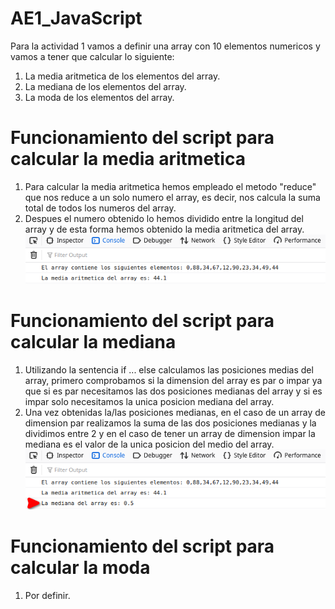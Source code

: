 # AE1_JavaScript

Para la actividad 1 vamos a definir una array con 10 elementos numericos y vamos a tener que calcular lo siguiente:

1. La media aritmetica de los elementos del array.
2. La mediana de los elementos del array.
3. La moda de los elementos del array.



# Funcionamiento del script para calcular la media aritmetica

1. Para calcular la media aritmetica hemos empleado el metodo "reduce" que nos reduce a un solo numero el array, es decir, nos calcula la suma total de todos los numeros del array.
2. Despues el numero obtenido lo hemos dividido entre la longitud del array y de esta forma hemos obtenido la media aritmetica del array.
![Resultado de la media artimetica](img/aritmetica.png)



# Funcionamiento del script para calcular la mediana

1. Utilizando la sentencia if ... else calculamos las posiciones medias del array, primero comprobamos si la dimension del array es par o impar ya que si es par necesitamos las dos posiciones medianas del array y si es impar solo necesitamos la unica posicion mediana del array.
2. Una vez obtenidas la/las posiciones medianas, en el caso de un array de dimension par realizamos la suma de las dos posiciones medianas y la dividimos entre 2 y en el caso de tener un array de dimension impar la mediana es el valor de la unica posicion del medio del array.
![Resultado de la media artimetica](img/mediana.png)



# Funcionamiento del script para calcular la moda

1. Por definir.